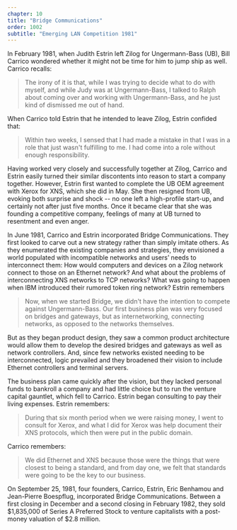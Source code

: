```yaml
---
chapter: 10
title: "Bridge Communications"
order: 1002
subtitle: "Emerging LAN Competition 1981"
---
```


In February 1981, when Judith Estrin left Zilog for Ungermann-Bass (UB), Bill Carrico wondered whether it might not be time for him to jump ship as well. Carrico recalls:

>The irony of it is that, while I was trying to decide what to do with myself, and while Judy was at Ungermann-Bass, I talked to Ralph about coming over and working with Ungermann-Bass, and he just kind of dismissed me out of hand.

When Carrico told Estrin that he intended to leave Zilog, Estrin confided that:

>Within two weeks, I sensed that I had made a mistake in that I was in a role that just wasn't fulfilling to me. I had come into a role without enough responsibility.

Having worked very closely and successfully together at Zilog, Carrico and Estrin easily turned their similar discontents into reason to start a company together. However, Estrin first wanted to complete the UB OEM agreement with Xerox for XNS, which she did in May. She then resigned from UB, evoking both surprise and shock -- no one left a high-profile start-up, and certainly not after just five months. Once it became clear that she was founding a competitive company, feelings of many at UB turned to resentment and even anger.

In June 1981, Carrico and Estrin incorporated Bridge Communications. They first looked to carve out a new strategy rather than simply imitate others. As they enumerated the existing companies and strategies, they envisioned a world populated with incompatible networks and users’ needs to interconnect them: How would computers and devices on a Zilog network connect to those on an Ethernet network? And what about the problems of interconnecting XNS networks to TCP networks? What was going to happen when IBM introduced their rumored token ring network? Estrin remembers

>Now, when we started Bridge, we didn't have the intention to compete against Ungermann-Bass. Our first business plan was very focused on bridges and gateways, but as internetworking, connecting networks, as opposed to the networks themselves.

But as they began product design, they saw a common product architecture would allow them to develop the desired bridges and gateways as well as network controllers. And, since few networks existed needing to be interconnected, logic prevailed and they broadened their vision to include Ethernet controllers and terminal servers.

The business plan came quickly after the vision, but they lacked personal funds to bankroll a company and had little choice but to run the venture capital gauntlet, which fell to Carrico. Estrin began consulting to pay their living expenses. Estrin remembers:

>During that six month period when we were raising money, I went to consult for Xerox, and what I did for Xerox was help document their XNS protocols, which then were put in the public domain.

Carrico remembers:

>We did Ethernet and XNS because those were the things that were closest to being a standard, and from day one, we felt that standards were going to be the key to our business.

On September 25, 1981, four founders, Carrico, Estrin, Eric Benhamou and Jean-Pierre Boespflug, incorporated Bridge Communications. Between a first closing in December and a second closing in February 1982, they sold $1,835,000 of Series A Preferred Stock to venture capitalists with a post-money valuation of $2.8 million.
